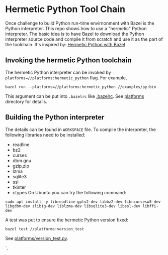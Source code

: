 # Hermetic Python Tool Chain

Once challenge to build Python run-time envirnonment with Bazel is the Python interpreter.
This repo shows how to use a "hermetic" Python interpreter. The basic idea is to have Bazel
to download the Python interpreter source code and compile it from scratch and use it as
the part of the toolchain.
It's inspired by:
[Hermetic Python with Bazel](https://thethoughtfulkoala.com/posts/2020/05/16/bazel-hermetic-python.html)


## Invoking the hermetic Python toolchain

The hermetic Python interpreter can be invoked by ```--platforms=//platforms:hermetic_python``` flag.
For example,
```
bazel run --platforms=//platforms:hermetic_python //examples/py:bin
```
This argument can be put into ```.bazelrc``` like
[.bazelrc](https://github.com/AngusK/codelab_bazel/blob/master/.bazelrc).
See [platforms](https://github.com/AngusK/codelab_bazel/tree/master/platforms) directory for details.

## Building the Python interpreter

The details can be found in ```WORKSPACE``` file. To compile the interpreter, the following libraries
need to be installed:
 - readline
 - bz2
 - curses
 - dbm.gnu
 - gzip,zip
 - lzma
 - sqlite3
 - ssl
 - tkinter
 - ctypes
On Ubuntu you can try the following command:
```
sudo apt install -y libreadline-gplv2-dev libbz2-dev libncursesw5-dev libgdbm-dev zlib1g-dev liblzma-dev libsqlite3-dev libssl-dev libffi-dev
```



A test was put to ensure the hermetic Python version fixed:
```
bazel test //platforms:version_test
```
See [platforms/version_test.py](https://github.com/AngusK/codelab_bazel/blob/master/platforms/version_test.py).

`.
